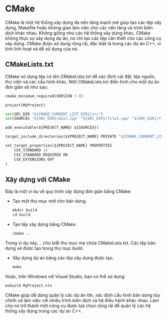 # CMake
CMake là một hệ thống xây dựng đa nền tảng mạnh mẽ giúp tạo các tệp xây dựng, Makefile hoặc không gian làm việc cho các nền tảng và trình biên dịch khác nhau. Không giống như các hệ thống xây dựng khác, CMake không thực sự xây dựng dự án, nó chỉ tạo các tệp cần thiết cho các công cụ xây dựng. CMake được sử dụng rộng rãi, đặc biệt là trong các dự án C++, vì tính linh hoạt và dễ sử dụng của nó.
## CMakeLists.txt
CMake sử dụng tệp có tên CMakeLists.txt để xác định cài đặt, tệp nguồn, thư viện và các cấu hình khác. Một CMakeLists.txt điển hình cho một dự án đơn giản sẽ như sau:
~~~python
cmake_minimum_required(VERSION 3.0)

project(MyProject)

set(SRC_DIR "${CMAKE_CURRENT_LIST_DIR}/src")
set(SOURCES "${SRC_DIR}/main.cpp" "${SRC_DIR}/file1.cpp" "${SRC_DIR}/file2.cpp")

add_executable(${PROJECT_NAME} ${SOURCES})

target_include_directories(${PROJECT_NAME} PRIVATE "${CMAKE_CURRENT_LIST_DIR}/include")

set_target_properties(${PROJECT_NAME} PROPERTIES
    CXX_STANDARD 14
    CXX_STANDARD_REQUIRED ON
    CXX_EXTENSIONS OFF
)
~~~
## Xây dựng với CMake
Đây là một ví dụ về quy trình xây dựng đơn giản bằng CMake:
- Tạo một thư mục mới cho bản dựng.
  ~~~python
  mkdir build
  cd build
  ~~~
- Tạo tệp xây dựng bằng CMake.
  ~~~python
  cmake ..
  ~~~
Trong ví dụ này, .. cho biết thư mục mẹ chứa CMakeLists.txt. Các tệp bản dựng sẽ được tạo trong thư mục build.
- Xây dựng dự án bằng các tệp xây dựng được tạo.
  ~~~python
  make
  ~~~
Hoặc, trên Windows với Visual Studio, bạn có thể sử dụng:
~~~python
msbuild MyProject.sln
~~~
CMake giúp dễ dàng quản lý các dự án lớn, xác định cấu hình bản dựng tùy chỉnh và làm việc với nhiều trình biên dịch và hệ điều hành khác nhau. Làm cho nó trở thành một công cụ được lựa chọn rộng rãi để quản lý các hệ thống xây dựng trong các dự án C++.